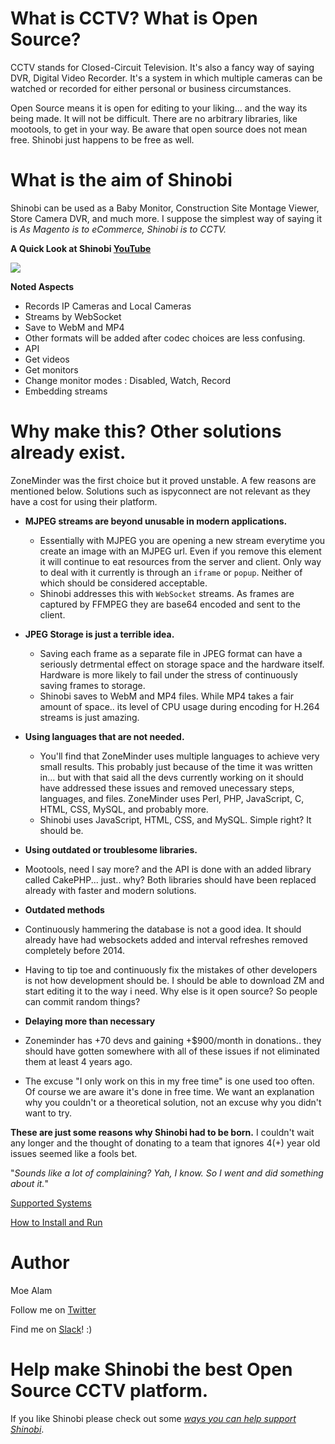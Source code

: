 # What is CCTV? What is Open Source?
CCTV stands for Closed-Circuit Television. It's also a fancy way of saying DVR, Digital Video Recorder. It's a system in which multiple cameras can be watched or recorded for either personal or business circumstances.

Open Source means it is open for editing to your liking... and the way its being made. It will not be difficult. There are no arbitrary libraries, like mootools, to get in your way. Be aware that open source does not mean free. Shinobi just happens to be free as well.

# What is the aim of Shinobi
Shinobi can be used as a Baby Monitor, Construction Site Montage Viewer, Store Camera DVR, and much more. I suppose the simplest way of saying it is *As Magento is to eCommerce, Shinobi is to CCTV.*

**A Quick Look at Shinobi <a href="https://www.youtube.com/watch?v=Z2hr5E8w8Q8">YouTube</a>**

<img src="https://github.com/moeiscool/Shinobi/raw/master/web/libs/img/demo.gif">

**Noted Aspects**
- Records IP Cameras and Local Cameras
- Streams by WebSocket
- Save to WebM and MP4
 - Other formats will be added after codec choices are less confusing.
- API
 - Get videos
 - Get monitors
 - Change monitor modes : Disabled, Watch, Record
 - Embedding streams

# Why make this? Other solutions already exist.

ZoneMinder was the first choice but it proved unstable. A few reasons are mentioned below. Solutions such as ispyconnect are not relevant as they have a cost for using their platform.

- **MJPEG streams are beyond unusable in modern applications.**
    - Essentially with MJPEG you are opening a new stream everytime you create an image with an MJPEG url. Even if you remove this element it will continue to eat resources from the server and client. Only way to deal with it currently is through an `iframe` or `popup`. Neither of which should be considered acceptable.
    - Shinobi addresses this with `WebSocket` streams. As frames are captured by FFMPEG they are base64 encoded and sent to the client.
    
- **JPEG Storage is just a terrible idea.**
    - Saving each frame as a separate file in JPEG format can have a seriously detrmental effect on storage space and the hardware itself. Hardware is more likely to fail under the stress of continuously saving frames to storage.
    - Shinobi saves to WebM and MP4 files. While MP4 takes a fair amount of space.. its level of CPU usage during encoding for H.264 streams is just amazing.

- **Using languages that are not needed.**
    - You'll find that ZoneMinder uses multiple languages to achieve very small results. This probably just because of the time it was written in... but with that said all the devs currently working on it should have addressed these issues and removed unecessary steps, languages, and files. ZoneMinder uses Perl, PHP, JavaScript, C, HTML, CSS, MySQL, and probably more.
    - Shinobi uses JavaScript, HTML, CSS, and MySQL. Simple right? It should be.

- **Using outdated or troublesome libraries.**
 - Mootools, need I say more? and the API is done with an added library called CakePHP... just.. why? Both libraries should have been replaced already with faster and modern solutions.

- **Outdated methods**
 - Continuously hammering the database is not a good idea. It should already have had websockets added and interval refreshes removed completely before 2014.
 - Having to tip toe and continuously fix the mistakes of other developers is not how development should be. I should be able to download ZM and start editing it to the way i need. Why else is it open source? So people can commit random things?

- **Delaying more than necessary**
 - Zoneminder has +70 devs and gaining +$900/month in donations.. they should have gotten somewhere with all of these issues if not eliminated them at least 4 years ago.
 - The excuse "I only work on this in my free time" is one used too often. Of course we are aware it's done in free time. We want an explanation why you couldn't or a theoretical solution, not an excuse why you didn't want to try.

**These are just some reasons why Shinobi had to be born.** I couldn't wait any longer and the thought of donating to a team that ignores 4(+) year old issues seemed like a fools bet.

"*Sounds like a lot of complaining? Yah, I know. So I went and did something about it.*"

<a href="https://github.com/moeiscool/Shinobi/wiki/Supported-Systems">Supported Systems</a>

<a href="https://github.com/moeiscool/Shinobi/wiki/Install">How to Install and Run</a>


# Author

Moe Alam

Follow me on <a href="https://twitter.com/moe_alam">Twitter</a>

Find me on <a href="https://shinobicctv.herokuapp.com/">Slack</a>! :) 

# Help make Shinobi the best Open Source CCTV platform.

If you like Shinobi please check out some *<a href="https://github.com/moeiscool/Shinobi/wiki/Support-Shinobi">ways you can help support Shinobi</a>*.
